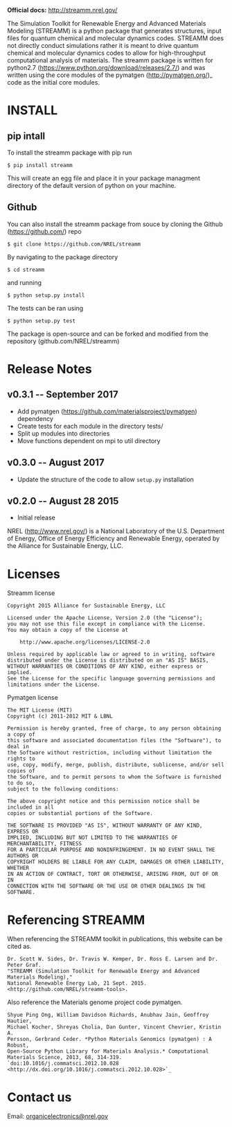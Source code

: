 **Official docs:** http://streamm.nrel.gov/


 The Simulation Toolkit for Renewable Energy and Advanced Materials Modeling (STREAMM) is a python package that generates structures, input files for quantum chemical and molecular dynamics codes.
 STREAMM does not directly conduct simulations rather it is meant to drive quantum chemical and molecular dynamics codes to allow for high-throughput computational analysis of materials.
 The streamm package is written for python2.7 (https://www.python.org/download/releases/2.7/) and was written using the core modules of the pymatgen (http://pymatgen.org/)_ code as the initial core modules.


INSTALL
===========


pip intall
--------------

To install the streamm package with pip run

    $ pip install streamm

This will create an egg file and place it in your package managment directory of the default version of python on your machine.

Github
--------------

You can also install the streamm package from souce by cloning the Github (<https://github.com/>) repo

    $ git clone https://github.com/NREL/streamm
    
By navigating to the package directory
    
    $ cd streamm
    
and running

    $ python setup.py install 

The tests can be ran using 

    $ python setup.py test

The package is open-source and can be forked and modified from the repository (github.com/NREL/streamm)


Release Notes
======================

v0.3.1 -- September 2017
----------------------------

* Add pymatgen (https://github.com/materialsproject/pymatgen) dependency 
* Create tests for each module in the directory tests/
* Split up modules into directories
* Move functions dependent on mpi to util directory

v0.3.0 -- August 2017
----------------------------

* Update the structure of the code to allow `setup.py` installation 


v0.2.0 -- August 28 2015 
----------------------------

* Initial release

NREL (http://www.nrel.gov/) is a National Laboratory of the U.S. Department of Energy,
Office of Energy Efficiency and Renewable Energy, operated by the Alliance for Sustainable Energy, LLC.

Licenses
======================

Streamm license
    
    Copyright 2015 Alliance for Sustainable Energy, LLC
     
    Licensed under the Apache License, Version 2.0 (the "License");
    you may not use this file except in compliance with the License.
    You may obtain a copy of the License at
    
        http://www.apache.org/licenses/LICENSE-2.0
    
    Unless required by applicable law or agreed to in writing, software
    distributed under the License is distributed on an "AS IS" BASIS,
    WITHOUT WARRANTIES OR CONDITIONS OF ANY KIND, either express or implied.
    See the License for the specific language governing permissions and
    limitations under the License.
    
Pymatgen license
    
    The MIT License (MIT)
    Copyright (c) 2011-2012 MIT & LBNL
    
    Permission is hereby granted, free of charge, to any person obtaining a copy of
    this software and associated documentation files (the "Software"), to deal in
    the Software without restriction, including without limitation the rights to
    use, copy, modify, merge, publish, distribute, sublicense, and/or sell copies of
    the Software, and to permit persons to whom the Software is furnished to do so,
    subject to the following conditions:
    
    The above copyright notice and this permission notice shall be included in all
    copies or substantial portions of the Software.
    
    THE SOFTWARE IS PROVIDED "AS IS", WITHOUT WARRANTY OF ANY KIND, EXPRESS OR
    IMPLIED, INCLUDING BUT NOT LIMITED TO THE WARRANTIES OF MERCHANTABILITY, FITNESS
    FOR A PARTICULAR PURPOSE AND NONINFRINGEMENT. IN NO EVENT SHALL THE AUTHORS OR
    COPYRIGHT HOLDERS BE LIABLE FOR ANY CLAIM, DAMAGES OR OTHER LIABILITY, WHETHER
    IN AN ACTION OF CONTRACT, TORT OR OTHERWISE, ARISING FROM, OUT OF OR IN
    CONNECTION WITH THE SOFTWARE OR THE USE OR OTHER DEALINGS IN THE SOFTWARE.
    
Referencing STREAMM
======================

When referencing the STREAMM toolkit in publications, this website can be cited as.

    Dr. Scott W. Sides, Dr. Travis W. Kemper, Dr. Ross E. Larsen and Dr. Peter Graf.
    "STREAMM (Simulation Toolkit for Renewable Energy and Advanced Materials Modeling),"
    National Renewable Energy Lab, 21 Sept. 2015. <http://github.com/NREL/streamm-tools>.

Also reference the Materials genome project code pymatgen.

    Shyue Ping Ong, William Davidson Richards, Anubhav Jain, Geoffroy Hautier,
    Michael Kocher, Shreyas Cholia, Dan Gunter, Vincent Chevrier, Kristin A.
    Persson, Gerbrand Ceder. *Python Materials Genomics (pymatgen) : A Robust,
    Open-Source Python Library for Materials Analysis.* Computational
    Materials Science, 2013, 68, 314-319. `doi:10.1016/j.commatsci.2012.10.028
    <http://dx.doi.org/10.1016/j.commatsci.2012.10.028>`_
    

Contact us
===========

Email: organicelectronics@nrel.gov
